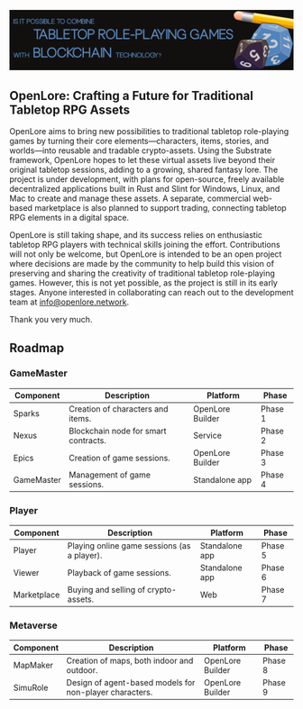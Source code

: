![OpenLore Banner](../images/banner.png)

## OpenLore: Crafting a Future for Traditional Tabletop RPG Assets

OpenLore aims to bring new possibilities to traditional tabletop role-playing games by turning their core elements—characters, items, stories, and worlds—into reusable and tradable crypto-assets. Using the Substrate framework, OpenLore hopes to let these virtual assets live beyond their original tabletop sessions, adding to a growing, shared fantasy lore. The project is under development, with plans for open-source, freely available decentralized applications built in Rust and Slint for Windows, Linux, and Mac to create and manage these assets. A separate, commercial web-based marketplace is also planned to support trading, connecting tabletop RPG elements in a digital space.

OpenLore is still taking shape, and its success relies on enthusiastic tabletop RPG players with technical skills joining the effort. Contributions will not only be welcome, but OpenLore is intended to be an open project where decisions are made by the community to help build this vision of preserving and sharing the creativity of traditional tabletop role-playing games. However, this is not yet possible, as the project is still in its early stages. Anyone interested in collaborating can reach out to the development team at info@openlore.network.

Thank you very much.

## Roadmap

### GameMaster

| Component     | Description                                                  | Platform            | Phase  |
|---------------|--------------------------------------------------------------|---------------------|--------|
| Sparks        | Creation of characters and items.                            | OpenLore Builder    | Phase 1 |
| Nexus         | Blockchain node for smart contracts.                         | Service             | Phase 2 |
| Epics         | Creation of game sessions.                                   | OpenLore Builder    | Phase 3 |
| GameMaster    | Management of game sessions.                                 | Standalone app      | Phase 4 |

### Player

| Component     | Description                                                  | Platform            | Phase  |
|---------------|--------------------------------------------------------------|---------------------|--------|
| Player        | Playing online game sessions (as a player).                  | Standalone app      | Phase 5 |
| Viewer        | Playback of game sessions.                                   | Standalone app      | Phase 6 |
| Marketplace   | Buying and selling of crypto-assets.                         | Web                 | Phase 7 |

### Metaverse

| Component     | Description                                                  | Platform            | Phase  |
|---------------|--------------------------------------------------------------|---------------------|--------|
| MapMaker      | Creation of maps, both indoor and outdoor.                   | OpenLore Builder    | Phase 8 |
| SimuRole      | Design of agent-based models for non-player characters.      | OpenLore Builder    | Phase 9 |
